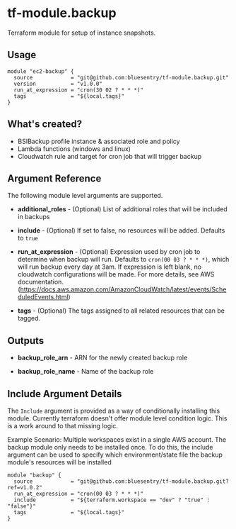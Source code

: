 # tf-module.backup #
Terraform module for setup of instance snapshots.

## Usage ##
```hcl-terraform
module "ec2-backup" {
  source            = "git@github.com:bluesentry/tf-module.backup.git"
  version           = "v1.0.0"
  run_at_expression = "cron(30 02 ? * * *)"
  tags              = "${local.tags}"
}
```

## What's created? ##

* BSIBackup profile instance & associated role and policy
* Lambda functions (windows and linux)
* Cloudwatch rule and target for cron job that will trigger backup


## Argument Reference ##
The following module level arguments are supported.

* **additional_roles** - (Optional) List of additional roles that will be included in backups

* **include** - (Optional) If set to false, no resources will be added. Defaults to `true`

* **run_at_expression** - (Optional) Expression used by cron job to determine when backup will run.  Defaults to ``cron(00 03 ? * * *)``, which will run backup every day at 3am.  If expression is left blank, no cloudwatch configurations will be made.  For more details, see AWS documentation.  (https://docs.aws.amazon.com/AmazonCloudWatch/latest/events/ScheduledEvents.html)

* **tags** - (Optional) The tags assigned to all related resources that can be tagged.


## Outputs ##

* **backup_role_arn** - ARN for the newly created backup role

* **backup_role_name** - Name of the backup role


## Include Argument Details ##
The `Include` argument is provided as a way of conditionally installing this module.  Currently terraform doesn't offer module level condition logic.
This is a work around to that missing logic.  

Example Scenario:  Multiple workspaces exist in a single AWS account.  The backup module only needs to be installed once.  To do this, the include argument can be used to specify which environment/state file the backup module's resources will be installed

```hcl-terraform
module "backup" {
  source            = "git@github.com:bluesentry/tf-module.backup.git?ref=v1.0.2"
  run_at_expression = "cron(00 03 ? * * *)"
  include           = "${terraform.workspace == "dev" ? "true" : "false"}"
  tags              = "${local.tags}"
}
```